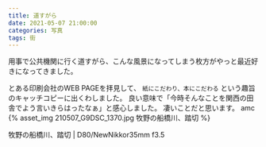 ```yaml
---
title: 道すがら
date: 2021-05-07 21:00:00
categories: 写真
tags: 街
---
```


用事で公共機関に行く道すがら、こんな風景になってしまう枚方がやっと最近好きになってきました。

とある印刷会社のWEB PAGEを拝見して、
`紙にこだわり、本にこだわる` という趣旨のキャッチコピーに出くわしました。
良い意味で「今時そんなことを関西の田舎でよう言いきらはったなぁ」と感心しました。
凄いことだと思います。
amc
{% asset_img 210507_G9DSC_1370.jpg  牧野の船橋川、踏切 %}

牧野の船橋川、踏切 | D80/NewNikkor35mm f3.5
